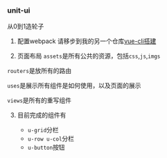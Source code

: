 ### unit-ui
从0到1造轮子

1. 配置webpack
请移步到我的另一个仓库[vue-cli搭建](https://github.com/zhaodengping/vue-cli)

2. 页面布局
`assets`是所有公共的资源，包括`css`,`js`,`imgs`

`routers`是放所有的路由

`uses`是展示所有组件是如何使用，以及页面的展示

`views`是所有的重写组件

3. 目前完成的组件有

    * `u-grid`分栏
    * `u-row u-col`分栏
    * `u-button`按钮